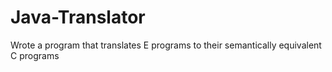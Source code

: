 # Java-Translator
Wrote a program that translates E programs to their semantically equivalent C programs
